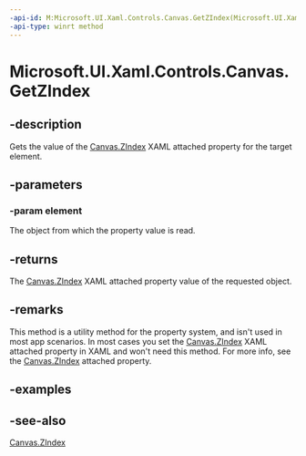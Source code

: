 ```yaml
---
-api-id: M:Microsoft.UI.Xaml.Controls.Canvas.GetZIndex(Microsoft.UI.Xaml.UIElement)
-api-type: winrt method
---
```


<!-- Method syntax
public int GetZIndex(Windows.UI.Xaml.UIElement element)
-->

# Microsoft.UI.Xaml.Controls.Canvas.GetZIndex

## -description
Gets the value of the [Canvas.ZIndex](/uwp/api/microsoft.ui.xaml.controls.canvas#xaml-attached-properties) XAML attached property for the target element.

## -parameters
### -param element
The object from which the property value is read.

## -returns
The [Canvas.ZIndex](/uwp/api/microsoft.ui.xaml.controls.canvas#xaml-attached-properties) XAML attached property value of the requested object. 
<!--The maximum allowed value for <xref rid="w_ui_xaml_ctrl.canvas_zindex" targtype="property_winrt">ZIndex</xref> is Int16.MaxValue – 1 = 32766.
      -->

## -remarks
This method is a utility method for the property system, and isn't used in most app scenarios. In most cases you set the [Canvas.ZIndex](/uwp/api/microsoft.ui.xaml.controls.canvas#xaml-attached-properties) XAML attached property in XAML and won't need this method. For more info, see the [Canvas.ZIndex](/uwp/api/microsoft.ui.xaml.controls.canvas#xaml-attached-properties) attached property.

## -examples

## -see-also
[Canvas.ZIndex](/uwp/api/microsoft.ui.xaml.controls.canvas#xaml-attached-properties)

